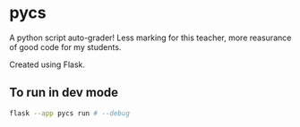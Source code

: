 # pycs
A python script auto-grader! Less marking for this teacher, more reasurance of good code for my students.

Created using Flask.

## To run in dev mode
```bash
flask --app pycs run # --debug
```


